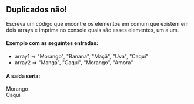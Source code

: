 ## Duplicados não!

Escreva um código que encontre os elementos em comum que existem em dois arrays e imprima no console quais são esses elementos, um a um.

#### Exemplo com as seguintes entradas:

* array1 => "Morango", "Banana", "Maçã", "Uva", "Caqui"  
* array2 => "Manga", "Caqui", "Morango", "Amora"  

#### A saída seria:

Morango  
Caqui